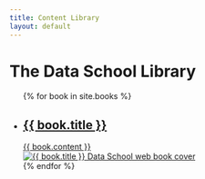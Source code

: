 ```yaml
---
title: Content Library
layout: default
---
```

<h1 class="title centered">The Data School Library</h1>
<ul class="book-list mt-5">
  {% for book in site.books %}
  <li>
    <a href="{{ book.url }}">
      <div class="description">
        <h2>{{ book.title }}</h2>
        {{ book.content }}
      </div>
      <img src="{{ book.cover_image }}" alt="{{ book.title }} Data School web book cover" title="Read the {{ book.title }} web book">
    </a>
  </li>
  {% endfor %}
</ul>

